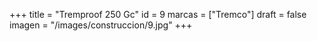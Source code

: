 +++
title = "Tremproof 250 Gc"
id = 9
marcas = ["Tremco"]
draft = false
imagen = "/images/construccion/9.jpg"
+++

<!--more-->